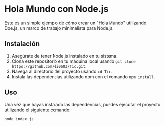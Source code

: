 # Hola Mundo con Node.js

Este es un simple ejemplo de cómo crear un "Hola Mundo" utilizando Doe.js, un marco de trabajo minimalista para Node.js.

## Instalación

1. Asegúrate de tener Node.js instalado en tu sistema.
2. Clona este repositorio en tu máquina local usando `git clone https://github.com/di0603/Tic.git`.
3. Navega al directorio del proyecto usando `cd Tic`.
4. Instala las dependencias utilizando npm con el comando `npm install`.

## Uso

Una vez que hayas instalado las dependencias, puedes ejecutar el proyecto utilizando el siguiente comando:

```bash
node index.js

